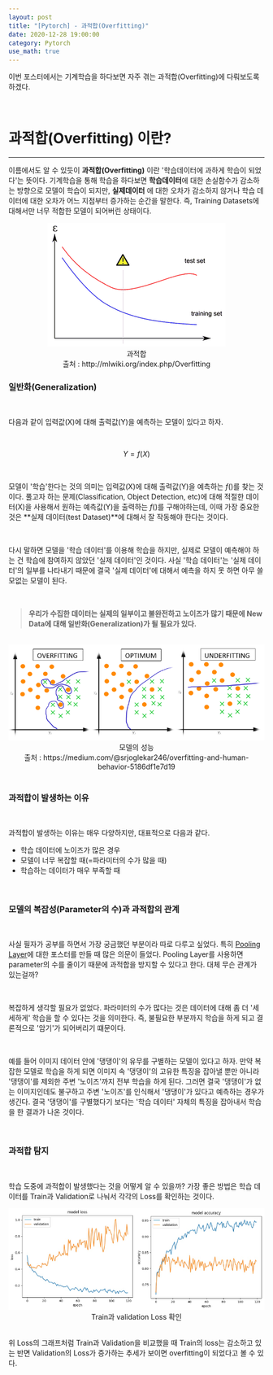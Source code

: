 ```yaml
---
layout: post
title: "[Pytorch] - 과적합(Overfitting)"
date: 2020-12-28 19:00:00
category: Pytorch
use_math: true
---
```


이번 포스터에서는 기계학습을 하다보면 자주 겪는 과적합(Overfitting)에 다뤄보도록 하겠다.

<br>

# 과적합(Overfitting) 이란?
<hr>

이름에서도 알 수 있듯이 **과적합(Overfitting)** 이란 '학습데이터에 과하게 학습이 되었다'는 뜻이다. 기계학습을 통해 학습을 하다보면 **학습데이터**에 대한 손실함수가 감소하는 방향으로 모델이 학습이 되지만, **실제데이터** 에 대한 오차가 감소하지 않거나 학습 데이터에 대한 오차가 어느 지점부터 증가하는 순간을 말한다. 즉, Training Datasets에 대해서만 너무 적합한 모델이 되어버린 상태이다.

<center>
<img  src="../public/img/pytorch/overfitting.png" width="" style='margin: 0px auto;'/>
<figcaption> 과적합 </figcaption>
<figcaption> 출처 : http://mlwiki.org/index.php/Overfitting</figcaption>
</center>

### 일반화(Generalization)
<br>

다음과 같이 입력값(X)에 대해 출력값(Y)을 예측하는 모델이 있다고 하자.

<br>

$$
Y = f(X)
$$

<br>

모델이 '학습'한다는 것의 의미는 입력값(X)에 대해 출력값(Y)을 예측하는 $f()$를 찾는 것이다. 풀고자 하는 문제(Classification, Object Detection, etc)에 대해 적절한 데이터(X)을 사용해서 원하는 예측값(Y)을 출력하는 $f()$를 구해야하는데, 이때 가장 중요한 것은 **실제 데이터(test Dataset)**에 대해서 잘 작동해야 한다는 것이다.

<br>

다시 말하면 모델을 '학습 데이터'를 이용해 학습을 하지만, 실제로 모델이 예측해야 하는 건 학습에 참여하지 않았던 '실제 데이터'인 것이다. 사실 '학습 데이터'는 '실제 데이터'의 일부를 나타내기 때문에 결국 '실제 데이터'에 대해서 예측을 하지 못 하면 아무 쓸모없는 모델이 된다. 

<br>

> **우리가 수집한 데이터는 실제의 일부이고 불완전하고 노이즈가 많기 때문에 New Data에 대해 일반화(Generalization)가 될 필요가 있다.** 

<br>

<center>
<img  src="../public/img/pytorch/list_of_overfitting.png" width="" style='margin: 0px auto;'/>
<figcaption> 모델의 성능 </figcaption>
<figcaption> 출처 : https://medium.com/@srjoglekar246/overfitting-and-human-behavior-5186df1e7d19</figcaption>
</center>

<br>

### 과적합이 발생하는 이유
<br>

과적합이 발생하는 이유는 매우 다양하지만, 대표적으로 다음과 같다.
- 학습 데이터에 노이즈가 많은 경우
- 모델이 너무 복잡할 때(=파라미터의 수가 많을 때)
- 학습하는 데이터가 매우 부족할 때

<br>

### 모델의 복잡성(Parameter의 수)과 과적합의 관계

<br>

사실 필자가 공부를 하면서 가장 궁금했던 부분이라 따로 다루고 싶었다. 특히 [Pooling Layer](https://gjustin40.github.io/pytorch/2020/12/25/Pytorch-PoolingLayer.html)에 대한 포스터를 만들 때 많은 의문이 들었다. Pooling Layer를 사용하면 parameter의 수를 줄이기 때문에 과적합을 방지할 수 있다고 한다. 대체 무슨 관계가 있는걸까?

<br>

복잡하게 생각할 필요가 없었다. 파라미터의 수가 많다는 것은 데이터에 대해 좀 더 '세세하게' 학습을 할 수 있다는 것을 의미한다. 즉, 불필요한 부분까지 학습을 하게 되고 결론적으로 '암기'가 되어버리기 떄문이다.

<br>

예를 들어 이미지 데이터 안에 '댕댕이'의 유무를 구별하는 모델이 있다고 하자. 만약 복잡한 모델로 학습을 하게 되면 이미지 속 '댕댕이'의 고유한 특징을 잡아낼 뿐만 아니라 '댕댕이'를 제외한 주변 '노이즈'까지 전부 학습을 하게 된다. 그러면 결국 '댕댕이'가 없는 이미지인데도 불구하고 주변 '노이즈'를 인식해서 '댕댕이'가 있다고 예측하는 경우가 생긴다. 결국 '댕댕이'를 구별했다기 보다는 '학습 데이터' 자체의 특징을 잡아내서 학습을 한 결과가 나온 것이다. 

<br>

### 과적합 탐지

<br>

학습 도중에 과적합이 발생했다는 것을 어떻게 알 수 있을까? 가장 좋은 방법은 학습 데이터를 Train과 Validation로 나눠서 각각의 Loss를 확인하는 것이다. 

<center>
<img  src="../public/img/pytorch/train_val.png" width="" style='margin: 0px auto;'/>
<figcaption> Train과 validation Loss 확인 </figcaption>
</center>

<br>

위 Loss의 그래프처럼 Train과 Validation을 비교했을 때 Train의 loss는 감소하고 있는 반면 Validation의 Loss가 증가하는 추세가 보이면 overfitting이 되었다고 볼 수 있다. 

<br>
<br>
<br>
<br>
<br>
<br>

